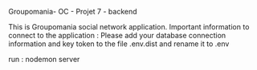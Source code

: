 
Groupomania-
OC - Projet 7 - backend

This is Groupomania social network application.
Important information to connect to the application : Please add your database connection information and key token to the file .env.dist and rename it to .env



 run : nodemon server


